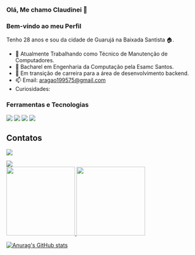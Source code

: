 ### Olá, Me chamo Claudinei 👋
### Bem-víndo ao meu Perfil

Tenho 28 anos e sou da cidade de Guarujá na Baixada Santista :house:.

- 🔭 Atualmente Trabalhando como Técnico de Manutenção de Computadores.
- :school: Bacharel em Engenharia da Computação pela Esamc Santos.
- 🌱 Em transição de carreira para a área de desenvolvimento backend. 
- 📫 Email: aragao199575@gmail.com
- Curiosidades: 

### Ferramentas e Tecnologias

<img src="https://cdn.jsdelivr.net/gh/devicons/devicon/icons/javascript/javascript-original.svg" /> <img src="https://cdn.jsdelivr.net/gh/devicons/devicon/icons/nodejs/nodejs-original.svg" /> <img src="https://cdn.jsdelivr.net/gh/devicons/devicon/icons/postgresql/postgresql-original-wordmark.svg" /> <img src="https://cdn.jsdelivr.net/gh/devicons/devicon/icons/typescript/typescript-original.svg" />

## Contatos

<a href="https://www.linkedin.com/in/claudinei-aragão-553011284" target="_blank"><img loading="lazy" src="https://img.shields.io/badge/-LinkedIn-%230077B5?style=for-the-badge&logo=linkedin&logoColor=white" target="_blank"></a>   
</div> <a href = "mailto:aragao199575@gmail.com"><img loading="lazy" src="https://img.shields.io/badge/Gmail-D14836?style=for-the-badge&logo=gmail&logoColor=white" target="_blank"></a>

<div>
<a href="https://github.com/ItsDinei">
<img loading="lazy" height="180em" src="https://github-readme-stats.vercel.app/api/top-langs/?username=seu-usuário-aqui&layout=compact&langs_count=7&theme=dracula"/>
<img loading="lazy" height="180em" src="https://github-readme-stats.vercel.app/api?username=seu-usuário-aqui&show_icons=true&theme=dracula&include_all_commits=true&count_private=true"/>
</div>

![Anurag's GitHub stats](https://github-readme-stats.vercel.app/api?username=ItsDinei&theme=dark&show_icons=true)



